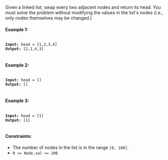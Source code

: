 Given a linked list, swap every two adjacent nodes and return its head. You must solve the problem without modifying the values in the list's nodes (i.e., only nodes themselves may be changed.)
 

#### Example 1:

<pre>
<code>
<b>Input:</b> head = [1,2,3,4]
<b>Output:</b> [2,1,4,3]
</code>
</pre>

#### Example 2:

<pre>
<code>
<b>Input:</b> head = []
<b>Output:</b> []
</code>
</pre>

#### Example 3:

<pre>
<code>
<b>Input:</b> head = [1]
<b>Output:</b> [1]
</code>
</pre>
 

#### Constraints:

- The number of nodes in the list is in the range `[0, 100]`.
- `0 <= Node.val <= 100`

